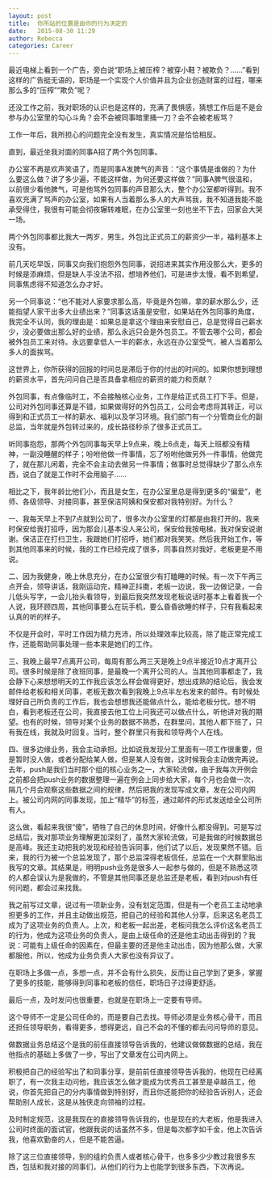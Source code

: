 ```yaml
---
layout: post
title:  你所站的位置是由你的行为决定的
date:   2015-08-30 11:29
author: Rebecca
categories: Career
---
```


最近电梯上看到一个广告，旁白说“职场上被压榨？被穿小鞋？被欺负？……”看到这样的广告挺无语的，职场是一个实现个人价值并且为企业创造财富的过程，哪来那么多的“压榨”“欺负”呢？

<!-- more -->

还没工作之前，我对职场的认识也是这样的，充满了畏惧感，猜想工作后是不是会参与办公室里的勾心斗角？会不会被同事暗里捅一刀？会不会被老板骂？

工作一年后，我所担心的问题完全没有发生，真实情况是恰恰相反。

直到，最近坐我对面的同事A招了两个外包同事。

办公室不再是欢声笑语了，而是同事A发脾气的声音：“这个事情是谁做的？为什么要这么做？讲了多少遍，不能这样做，为何还要这样做？”同事A脾气很温和，以前很少看他脾气，可是他骂外包同事的声音那么大，整个办公室都听得到。我不喜欢充满了骂声的办公室，如果有人当着那么多人的大声骂我，我不知道我能不能承受得住，我很有可能会彻夜辗转难眠，在办公室里一刻也坐不下去，回家会大哭一场。

两个外包同事都比我大一两岁，男生。外包比正式员工的薪资少一半，福利基本上没有。

前几天吃早饭，同事又向我们抱怨外包同事，说招进来其实作用没那么大，更多的时候是添麻烦，但是缺人手没法不招，想培养他们，可是进步太慢，看不到希望，同事焦虑得不知道怎么办才好。

另一个同事说：“也不能对人家要求那么高，毕竟是外包嘛，拿的薪水那么少，还能指望人家干出多大业绩出来？”同事这话虽是安慰，如果站在外包同事的角度，我完全不认同，我的理由是：如果总是拿这个理由来安慰自己，总是觉得自己薪水少，没必要做出那么好的业绩，那么永远只会是外包员工。不管去哪个公司，都会被外包员工来对待。永远要拿低人一半的薪水，永远在办公室受气，被人当着那么多人的面挨骂。

这世界上，你所获得的回报的时间总是滞后于你的付出的时间的。如果你想到理想的薪资水平，首先问问自己是否具备拿相应的薪资的能力和贡献？

外包同事，有点像临时工，不会接触核心业务，工作是给正式员工打下手。但是，公司对外包同事还算是不错，如果做得好的外包员工，公司会考虑将其转正，可以得到和正式员工一样的薪水、福利以及学习环境。我们部门有一个分管商业化的副总监，当年就是外包转过来的，成长路径秒杀了很多正式员工。

听同事抱怨，那两个外包同事每天早上9点来，晚上6点走，每天上班都没有精神，一副没睡醒的样子；吩咐他做一件事情，忘了吩咐他做另外一件事情，他做完了，就在那儿闲着，完全不会主动去做另一件事情；做事时总觉得缺少了那么点东西，说白了就是工作时不会用脑子……

相比之下，我年龄比他们小，而且是女生，在办公室里总是得到更多的“偏爱”，老师、各级领导、对接同事，甚至保洁阿姨和保安都对我特别好。为什么？

一、我每天早上不到7点就到公司了，很多次办公室里的灯都是由我打开的。我来时保安给我打招呼，因为那会儿基本没人来公司，保安给我按电梯，我对保安说谢谢。保洁正在打扫卫生，我跟她们打招呼，她们都对我笑笑。然后我开始工作，等到其他同事来的时候，我的工作已经完成了很多，同事自然对我好，老板更是不用说。

二、因为我健身，晚上休息充分，在办公室很少有打瞌睡的时候。有一次下午两三点开会，领导讲话，我刚运动完，精神正抖擞，老板一边说，我一边做记录，一会儿低头写字，一会儿抬头看领导，到最后我突然发现老板说话时基本上看着我一个人说，我环顾四周，其他同事要么在玩手机，要么昏昏欲睡的样子，只有我看起来认真的听的样子。

不仅是开会时，平时工作因为精力充沛，所以处理效率比较高，除了能正常完成工作，还能帮助同事处理一些本来是她们的工作。

三、我晚上最早7点离开公司，每周有那么两三天是晚上9点半接近10点才离开公司。很多时候是除了夜班同事，是最晚一个离开公司的人。当其他同事都走了，我会静下心来想想明天的工作我应该怎么样会做得更好，想出成熟的结论后，我会发邮件给老板和相关同事，老板无数次看到我晚上9点半左右发来的邮件。有时候处理好自己所负责的工作后，我也会想想我还能做点什么，能给老板分忧。想不明白，看到老板还在公司，我直接去他工位上问我还可以做点什么，听他讲对我的期望。也有的时候，领导对某个业务的数据不熟悉，在群里问，其他人都下班了，只有我在线，我就及时回复。当时，整个群里只有我和领导两个人在线。

四、很多边缘业务，我会主动承担。比如说我发现分工里面有一项工作很重要，但是暂时没人做，或者分配给某人做，但是某人没有做，这时候我会主动做完再说。去年，push是我们当时那个组的核心业务之一，大家轮流做，由于我每次开例会之前都会把push业务的数据整理一遍在例会上同步给大家，每个月也会做一次，隔几个月会观察这些数据之间的规律，然后把我的发现写成文章，发在公司内网上。被公司内网的同事发现，加上“精华”的标签，通过邮件的形式发送给全公司所有人。

这么做，看起来我很“傻”，牺牲了自己的休息时间，好像什么都没得到。可是写过总结后，我对那项业务理解更加深刻了，虽然大家轮流做，可是我做的时候数据总是高峰。我还主动把我的发现和经验告诉同事，他们试了以后，发现果然不错。后来，我的行为被一个总监发现了，那个总监深得老板信任，总监在一个大群里贴出我写的文章。其结果是，明明push业务是很多人一起参与做的，但是不熟悉这项的人都会误认为是我做的，不管是其他同事还是总监还是老板，看到对push有任何问题，都会过来找我。

我之前写过文章，说过有一项新业务，没有划定范围，但是有一个老员工主动地承担更多的工作，并且主动做出规范，把自己的经验和其他人分享，后来这名老员工成为了这项业务的负责人。上次，和老板一起出差，老板问我怎么评价这名老员工的行为，他成为这项业务的负责人，是由上级任命的还是他主动出击得到的？我说：可能有上级任命的因素在，但最主要的还是他主动出击，因为他那么做，大家都服他，所以，他成为业务负责人大家也没有异议了。

在职场上多做一点，多想一点，并不会有什么损失，反而让自己学到了更多，掌握了更多的技能，能够得到同事和老板的信任，职场日子过得更舒适。

最后一点，及时发问也很重要，也就是在职场上一定要有导师。

这个导师不一定是公司任命的，而是要自己去找。导师必须是业务核心骨干，而且还担任领导职务，看得更多，想得更远，自己不会的不懂的都去问问导师的意见。

做数据业务总结这个是我的前任直接领导告诉我的，他建议做做数据的总结，我在他指点的基础上多做了一步，写出了文章发在公司内网上。

积极把自己的经验写出了和同事分享，是前前任直接领导告诉我的，他现在已经离职了，有一次我主动问他，我应该怎么做才能成为优秀员工甚至是卓越员工，他说，你首先把自己的分内事情做到特别好，而且你还能把你的经验告诉别人，还会帮助别人成长，这是从独侠走向领袖的过程。

及时制定规范，这是我现在的直接领导告诉我的，也是现在的大老板，他是我进入公司时终面的面试官，他跟我说的话虽然不多，但是每次都字如千金，他上次告诉我，他喜欢勤奋的人，但是不能苦逼。

除了这三位直接领导，别的组的负责人或者核心骨干，也多多少少教过我很多东西，包括和我对接的同事们，从他们的行为上也能学到很多东西，下次再说。

